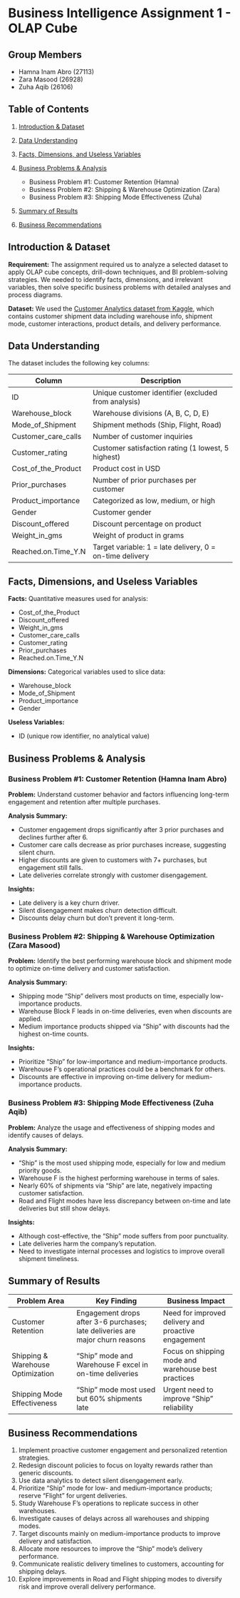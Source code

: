 # Business Intelligence Assignment 1 - OLAP Cube

## Group Members

* Hamna Inam Abro (27113)
* Zara Masood (26928)
* Zuha Aqib (26106)

## Table of Contents

1. [Introduction & Dataset](#introduction--dataset)
2. [Data Understanding](#data-understanding)
3. [Facts, Dimensions, and Useless Variables](#facts-dimensions-and-useless-variables)
4. [Business Problems & Analysis](#business-problems--analysis)

   * Business Problem #1: Customer Retention (Hamna)
   * Business Problem #2: Shipping & Warehouse Optimization (Zara)
   * Business Problem #3: Shipping Mode Effectiveness (Zuha)
5. [Summary of Results](#summary-of-results)
6. [Business Recommendations](#business-recommendations)

## Introduction & Dataset

**Requirement:**
The assignment required us to analyze a selected dataset to apply OLAP cube concepts, drill-down techniques, and BI problem-solving strategies. We needed to identify facts, dimensions, and irrelevant variables, then solve specific business problems with detailed analyses and process diagrams.

**Dataset:**
We used the [Customer Analytics dataset from Kaggle](https://www.kaggle.com/datasets/prachi13/customer-analytics), which contains customer shipment data including warehouse info, shipment mode, customer interactions, product details, and delivery performance.

## Data Understanding

The dataset includes the following key columns:

| Column                 | Description                                              |
| ---------------------- | -------------------------------------------------------- |
| ID                     | Unique customer identifier (excluded from analysis)      |
| Warehouse\_block       | Warehouse divisions (A, B, C, D, E)                      |
| Mode\_of\_Shipment     | Shipment methods (Ship, Flight, Road)                    |
| Customer\_care\_calls  | Number of customer inquiries                             |
| Customer\_rating       | Customer satisfaction rating (1 lowest, 5 highest)       |
| Cost\_of\_the\_Product | Product cost in USD                                      |
| Prior\_purchases       | Number of prior purchases per customer                   |
| Product\_importance    | Categorized as low, medium, or high                      |
| Gender                 | Customer gender                                          |
| Discount\_offered      | Discount percentage on product                           |
| Weight\_in\_gms        | Weight of product in grams                               |
| Reached.on.Time\_Y.N   | Target variable: 1 = late delivery, 0 = on-time delivery |

## Facts, Dimensions, and Useless Variables

**Facts:**
Quantitative measures used for analysis:

* Cost\_of\_the\_Product
* Discount\_offered
* Weight\_in\_gms
* Customer\_care\_calls
* Customer\_rating
* Prior\_purchases
* Reached.on.Time\_Y.N

**Dimensions:**
Categorical variables used to slice data:

* Warehouse\_block
* Mode\_of\_Shipment
* Product\_importance
* Gender

**Useless Variables:**

* ID (unique row identifier, no analytical value)

## Business Problems & Analysis

### Business Problem #1: Customer Retention (Hamna Inam Abro)

**Problem:**
Understand customer behavior and factors influencing long-term engagement and retention after multiple purchases.

**Analysis Summary:**

* Customer engagement drops significantly after 3 prior purchases and declines further after 6.
* Customer care calls decrease as prior purchases increase, suggesting silent churn.
* Higher discounts are given to customers with 7+ purchases, but engagement still falls.
* Late deliveries correlate strongly with customer disengagement.

**Insights:**

* Late delivery is a key churn driver.
* Silent disengagement makes churn detection difficult.
* Discounts delay churn but don’t prevent it long-term.

### Business Problem #2: Shipping & Warehouse Optimization (Zara Masood)

**Problem:**
Identify the best performing warehouse block and shipment mode to optimize on-time delivery and customer satisfaction.

**Analysis Summary:**

* Shipping mode “Ship” delivers most products on time, especially low-importance products.
* Warehouse Block F leads in on-time deliveries, even when discounts are applied.
* Medium importance products shipped via “Ship” with discounts had the highest on-time counts.

**Insights:**

* Prioritize “Ship” for low-importance and medium-importance products.
* Warehouse F’s operational practices could be a benchmark for others.
* Discounts are effective in improving on-time delivery for medium-importance products.

### Business Problem #3: Shipping Mode Effectiveness (Zuha Aqib)

**Problem:**
Analyze the usage and effectiveness of shipping modes and identify causes of delays.

**Analysis Summary:**

* “Ship” is the most used shipping mode, especially for low and medium priority goods.
* Warehouse F is the highest performing warehouse in terms of sales.
* Nearly 60% of shipments via “Ship” are late, negatively impacting customer satisfaction.
* Road and Flight modes have less discrepancy between on-time and late deliveries but still show delays.

**Insights:**

* Although cost-effective, the “Ship” mode suffers from poor punctuality.
* Late deliveries harm the company’s reputation.
* Need to investigate internal processes and logistics to improve overall shipment timeliness.

## Summary of Results

| Problem Area                      | Key Finding                                                                   | Business Impact                                     |
| --------------------------------- | ----------------------------------------------------------------------------- | --------------------------------------------------- |
| Customer Retention                | Engagement drops after 3-6 purchases; late deliveries are major churn reasons | Need for improved delivery and proactive engagement |
| Shipping & Warehouse Optimization | “Ship” mode and Warehouse F excel in on-time deliveries                       | Focus on shipping mode and warehouse best practices |
| Shipping Mode Effectiveness       | “Ship” mode most used but 60% shipments late                                  | Urgent need to improve “Ship” reliability           |

## Business Recommendations

1. Implement proactive customer engagement and personalized retention strategies.
2. Redesign discount policies to focus on loyalty rewards rather than generic discounts.
3. Use data analytics to detect silent disengagement early.
4. Prioritize “Ship” mode for low- and medium-importance products; reserve “Flight” for urgent deliveries.
5. Study Warehouse F’s operations to replicate success in other warehouses.
6. Investigate causes of delays across all warehouses and shipping modes.
7. Target discounts mainly on medium-importance products to improve delivery and satisfaction.
8. Allocate more resources to improve the “Ship” mode’s delivery performance.
9. Communicate realistic delivery timelines to customers, accounting for shipping delays.
10. Explore improvements in Road and Flight shipping modes to diversify risk and improve overall delivery performance.

